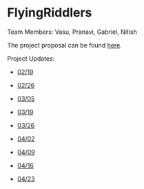 
# FlyingRiddlers
Team Members: Vasu, Pranavi, Gabriel, Nitish

The project proposal can be found [here](https://github.com/CMU-11797-S18/Watson/blob/master/proposal/proposal.pdf).

Project Updates:
* [02/19](https://docs.google.com/presentation/d/1aLwJT302TH5ZhVIQjj860eRKcr3LQcB0KdOSvqcu500/edit?usp=sharing)

* [02/26](https://docs.google.com/presentation/d/1ArEvsLm-3wD596bpSrFqFck3-yLqdHOgVRGrJscAn1c/edit?usp=sharing)

* [03/05](https://docs.google.com/presentation/d/1WTQrJDpR-r5lacDNcO5XqWYWLwVJdRBUxoGIc6PwdZ8/edit#slide=id.p)

* [03/19](https://docs.google.com/presentation/d/1--vjYEq9n3_POF8g5BUgj6OP2HEDYYlKvM0SUCPu5gU/edit#slide=id.g345e79b999_0_0)

* [03/26](https://docs.google.com/presentation/d/1Ea1Y_vYAVfRIXnL3d-YsVNpuZH4sO4erS41teGGhV90/edit?usp=sharing)

* [04/02](https://docs.google.com/presentation/d/1vbt-lzedlfbgl9baaDgNI50w-CllUrRo_Jb7OEiA5qQ/edit?usp=sharing)

* [04/09](https://drive.google.com/open?id=1vhcv0MVN-EOOrkBSXHrV3lPCKVTs9KjBSan-NDdnawk)

* [04/16](https://drive.google.com/open?id=1837IEVHCsXsOUxb-G_StleGHzZRu5nIarXMkEJMWwIQ)

* [04/23](https://drive.google.com/open?id=14RxOqBnR91qLU2MXeXuZsIlEUO-ciUjMI_Fc55lSDUY)
